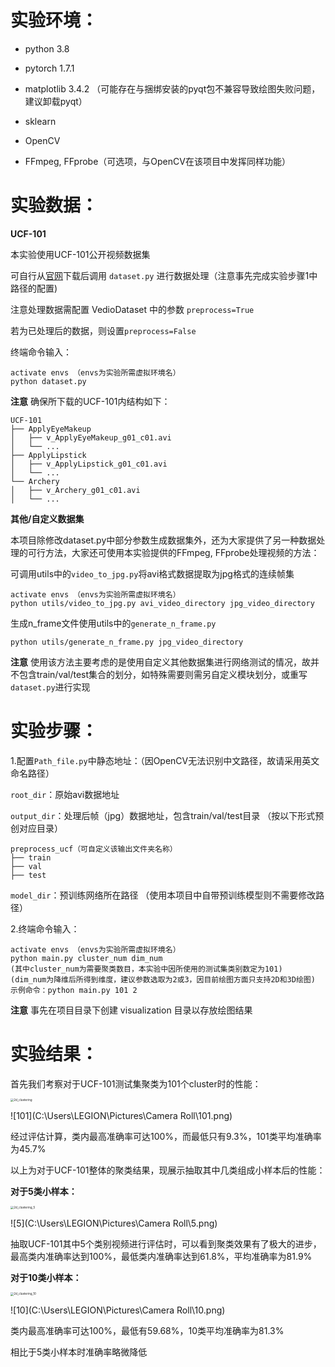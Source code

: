 # 实验环境：

- python 3.8

- pytorch 1.7.1


- matplotlib 3.4.2  （可能存在与捆绑安装的pyqt包不兼容导致绘图失败问题，建议卸载pyqt）


- sklearn

- OpenCV

- FFmpeg, FFprobe（可选项，与OpenCV在该项目中发挥同样功能）


# 实验数据：

**UCF-101**

本实验使用UCF-101公开视频数据集

可自行从[官网](https://www.crcv.ucf.edu/data/UCF101.php)下载后调用 `dataset.py` 进行数据处理（注意事先完成实验步骤1中路径的配置)

注意处理数据需配置 VedioDataset 中的参数 `preprocess=True`

若为已处理后的数据，则设置`preprocess=False`

终端命令输入：

```
activate envs （envs为实验所需虚拟环境名）
python dataset.py
```

**注意**  确保所下载的UCF-101内结构如下：

```
UCF-101
├── ApplyEyeMakeup
│   ├── v_ApplyEyeMakeup_g01_c01.avi
│   └── ...
├── ApplyLipstick
│   ├── v_ApplyLipstick_g01_c01.avi
│   └── ...
└── Archery
│   ├── v_Archery_g01_c01.avi
│   └── ...
```



**其他/自定义数据集**

本项目除修改dataset.py中部分参数生成数据集外，还为大家提供了另一种数据处理的可行方法，大家还可使用本实验提供的FFmpeg, FFprobe处理视频的方法：

可调用utils中的`video_to_jpg.py`将avi格式数据提取为jpg格式的连续帧集

```
activate envs （envs为实验所需虚拟环境名）
python utils/video_to_jpg.py avi_video_directory jpg_video_directory
```

生成n_frame文件使用utils中的`generate_n_frame.py`

```
python utils/generate_n_frame.py jpg_video_directory
```

**注意**  使用该方法主要考虑的是使用自定义其他数据集进行网络测试的情况，故并不包含train/val/test集合的划分，如特殊需要则需另自定义模块划分，或重写`dataset.py`进行实现

# 实验步骤：

1.配置`Path_file.py`中静态地址：（因OpenCV无法识别中文路径，故请采用英文命名路径）

`root_dir`：原始avi数据地址

`output_dir`：处理后帧（jpg）数据地址，包含train/val/test目录 （按以下形式预创对应目录）

```
preprocess_ucf（可自定义该输出文件夹名称）
├── train
├── val
├── test
```

`model_dir`：预训练网络所在路径 （使用本项目中自带预训练模型则不需要修改路径）

2.终端命令输入：

```
activate envs （envs为实验所需虚拟环境名）
python main.py cluster_num dim_num
(其中cluster_num为需要聚类数目，本实验中因所使用的测试集类别数定为101)
(dim_num为降维后所得到维度，建议参数选取为2或3，因目前绘图方面只支持2D和3D绘图)
示例命令：python main.py 101 2
```

**注意**  事先在项目目录下创建 visualization 目录以存放绘图结果

# 实验结果：

首先我们考察对于UCF-101测试集聚类为101个cluster时的性能：

<img src="D:\C3D_Vedio_Clustering\visualization\2d_clustering.jpg" alt="2d_clustering" style="zoom: 33%;" />

![101](C:\Users\LEGION\Pictures\Camera Roll\101.png)

经过评估计算，类内最高准确率可达100%，而最低只有9.3%，101类平均准确率为45.7%

以上为对于UCF-101整体的聚类结果，现展示抽取其中几类组成小样本后的性能：

**对于5类小样本：**

<img src="D:\C3D_Vedio_Clustering\visualization\2d_clustering_5.jpg" alt="2d_clustering_5" style="zoom:33%;" />

![5](C:\Users\LEGION\Pictures\Camera Roll\5.png)

抽取UCF-101其中5个类别视频进行评估时，可以看到聚类效果有了极大的进步，最高类内准确率达到100%，最低类内准确率达到61.8%，平均准确率为81.9%

**对于10类小样本：**

<img src="D:\C3D_Vedio_Clustering\visualization\2d_clustering_10.jpg" alt="2d_clustering_10" style="zoom:33%;" />

![10](C:\Users\LEGION\Pictures\Camera Roll\10.png)

类内最高准确率可达100%，最低有59.68%，10类平均准确率为81.3%

相比于5类小样本时准确率略微降低
